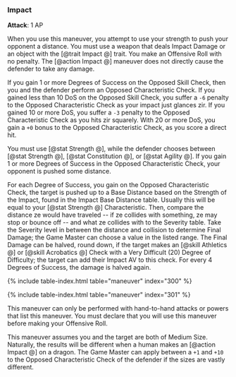 ### Impact
**Attack**: 1 AP

When you use this maneuver, you attempt to use your strength to push your opponent a distance. You must use a weapon that deals Impact Damage or an object with the [@trait Impact @] trait. You make an Offensive Roll with no penalty. The [@action Impact @] maneuver does not directly cause the defender to take any damage.

If you gain 1 or more Degrees of Success on the Opposed Skill Check, then you and the defender perform an Opposed Characteristic Check. If you gained less than 10 DoS on the Opposed Skill Check, you suffer a `-6` penalty to the Opposed Characteristic Check as your impact just glances zir. If you gained 10 or more DoS, you suffer a `-3` penalty to the Opposed Characteristic Check as you hits zir squarely. With 20 or more DoS, you gain a `+0` bonus to the Opposed Characteristic Check, as you score a direct hit.

You must use [@stat Strength @], while the defender chooses between [@stat Strength @], [@stat Constitution @], or [@stat Agility @]. If you gain 1 or more Degrees of Success in the Opposed Characteristic Check, your opponent is pushed some distance. 

For each Degree of Success, you gain on the Opposed Characteristic Check, the target is pushed up to a Base Distance based on the Strength of the Impact, found in the Impact Base Distance table. Usually this will be equal to your [@stat Strength @] Characteristic. Then, compare the distance ze would have traveled -- if ze collides with something, ze may stop or bounce off -- and what ze collides with to the Severity table. Take the Severity level in between the distance and collision to determine Final Damage; the Game Master can choose a value in the listed range. The Final Damage can be halved, round down, if the target makes an [@skill Athletics @] or [@skill Acrobatics @] Check with a Very Difficult (20) Degree of Difficulty; the target can add their Impact AV to this check. For every 4 Degrees of Success, the damage is halved again.

{% include table-index.html table="maneuver" index="300" %}

{% include table-index.html table="maneuver" index="301" %}

This maneuver can only be performed with hand-to-hand attacks or powers that list this maneuver. You must declare that you will use this maneuver before making your Offensive Roll.

This maneuver assumes you and the target are both of Medium Size. Naturally, the results will be different when a human makes an [@action Impact @] on a dragon. The Game Master can apply between a `+1` and `+10` to the Opposed Characteristic Check of the defender if the sizes are vastly different.